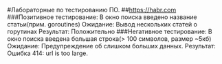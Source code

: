 #Лабораторные по тестированию ПО.
##<https://habr.com>
###Позитивное тестирование:
В окно поиска введено название статьи(прим. goroutines)
Ожидание: Вывод нескольких статей о горутинах
Результат: Положительно
###Негативное тестирование:
В окно поиска введена большая строка(> 100 символов, размер ~5кб)
Ожидание: Предупреждение об слишком больших данных.
Результат: Ошибка 414: url is too large.
